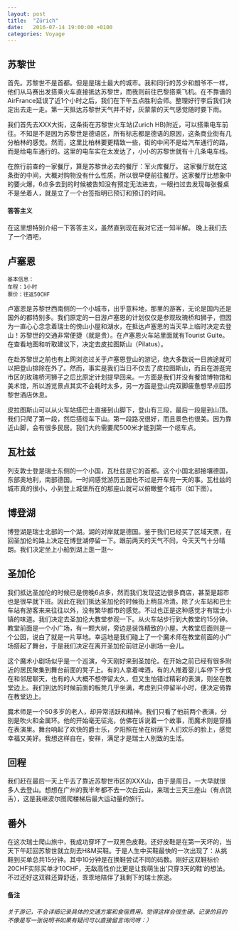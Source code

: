 ```yaml
---
layout: post
title:  "Zürich"
date:   2016-07-14 19:00:00 +0100
categories: Voyage 
---
```




<h2>苏黎世</h2>
首先。苏黎世不是首都。但是是瑞士最大的城市。我和同行的苏少和朗爷不一样，他们从马赛出发搭乘火车直接抵达苏黎世，而我则前往巴黎搭乘飞机。在不靠谱的AirFrance延误了近1个小时之后，我们在下午五点胜利会师。整理好行李后我们决定出去走一走。第一天抵达苏黎世天气并不好，灰蒙蒙的天气感觉随时要下雨。

我们首先去XXX大街，这条街在苏黎世火车站(Zurich HB)附近，可以搭乘电车前往。不知是不是因为苏黎世是德语区，所有标志都是德语的原因，这条商业街有几分柏林的感觉。然而，这里比柏林要更精致一些，街的中间不是给汽车通行的路，而是给电车通行的。这里的电车实在太发达了，小小的苏黎世就有十几条电车线。

在旅行前查的一家餐厅，算是苏黎世必去的餐厅：军火库餐厅。
这家餐厅就在这条街的中间，大概对购物没有什么性质，所以很早便前往餐厅。这家餐厅比想象中的要火爆，6点多去到的时候被告知没有预定无法进去，一眼扫过去发现每张餐桌不是坐着人，就是立了一个台签指明已预订和预订的时间。


<h4>答答主义</h4>
在这里想特别介绍一下答答主义，虽然直到现在我对它还一知半解。
晚上我们去了一个酒吧，




<h2>卢塞恩</h2>

	基本信息：
	车程：1小时
	票价：往返50CHF
	

卢塞恩是苏黎世西南侧的一个小城市，出乎意料地，那里的游客，无论是国内还是国外的都特别多。我们原定的一日游卢塞恩的计划仅仅是参观玫瑰桥和狮子，但因为一直心心念念着瑞士的傍山小屋和湖水，在抵达卢塞恩的当天早上临时决定去登山！苏黎世的交通非常便捷（就是贵）。在卢塞恩火车站里面就有Tourist Guite。在查看地图和听取建议下，决定去皮拉图斯山（Pilatus）。

在赴苏黎世之前也有上网浏览过关于卢塞恩登山的游记，绝大多数说一日旅途就可以把登山排除在外了。然而，事实是我们当日不仅去了皮拉图斯山，而且在游逛完市区的玫瑰桥河狮子之后比原定计划提早回来。一方面是我们并没有餐馆博物馆和美术馆，所以游览景点其实不会耗时太多，另一方面是登山完双脚疲惫想早点回苏黎世酒店休息。

皮拉图斯山可以从火车站搭巴士直接到山脚下，登山有三段，最后一段是到山顶。我们只爬了第一段，然后搭缆车下山。第一段路况很好，而且景色也很美。因为靠近山脚，会有很多民居。我们大约需要爬500米才能到第一个缆车点。


<h2>瓦杜兹</h2>
列支敦士登是瑞士东侧的一个小国，瓦杜兹是它的首都。这个小国北部接壤德国，东部奥地利，南部德国。一时间感觉游历五国也不过是开车兜一天的事。瓦杜兹的城市真的很小，小到登上城堡所在的那座山就可以俯瞰整个城市（如下图）。

<h2>博登湖</h2>
博登湖是瑞士北部的一个湖。湖的对岸就是德国。鉴于我们已经买了区域天票，在回圣加伦的路上决定在博登湖停留一下。跟前两天的天气不同，今天天气十分晴朗。我们决定坐上小船到湖上逛一逛～

<h2>圣加伦</h2>
我们抵达圣加伦的时候已是傍晚6点多，然而我们发现这边很多商店，甚至是超市也是很早就下班。因此在我们抵达圣加伦的时候街上稍显冷清。除了火车站和巴士车站有游客来来往往以外，没有繁华都市的感觉。不过也正是这种感觉才有瑞士小镇的味道。我们决定去圣加伦大教堂参观一下。从火车站步行到大教堂约15分钟。教堂前面是一个小广场，有一颗大树，旁边是装饰精致的小屋。大教堂后面则是一个公园，说白了就是一片草地。幸运地是我们碰上了一个魔术师在教堂前面的小广场搭起了舞台，于是我们决定在离开圣加伦前驻足小剧场一会儿。

这个魔术小剧场似乎是一个巡演，今天刚好来到圣加伦。在开始之前已经有很多附近的居民聚集到舞台前面的凳子上。有的人拿着啤酒，有的人推着婴儿车停下步伐在和邻居聊天，也有的人大概不想停留太久，但又生怕错过精彩的表演，则坐在教堂边上。我们到达的时候前面的板凳几乎坐满，考虑到只停留半小时，便决定倚靠在教堂边上。

魔术师是一个50多岁的老人，却异常活跃和精神。我们只看了他前两个表演，分别是吹火和金属环。他的开始毫无征兆，仿佛在诉说着一个故事，而魔术则是穿插在表演里。舞台响起了欢快的爵士乐，夕阳照在坐在树荫下人们欢乐的脸上，感觉幸福又美好。我想这样自在，安祥，满足才是瑞士人别致的生活。


<h2>回程</h2>
我们赶在最后一天上午去了靠近苏黎世市区的XXX山，由于是周日，一大早就很多人去登山。想想在广州的我半年都不去一次白云山，来瑞士三天三座山（有点饶舌），这是我继波尔图爬楼梯后最大运动量的旅行。

<h2>番外</h2>
在这次瑞士爬山旅中，我成功穿坏了一双黑色皮鞋。还好皮鞋是在第一天坏的，当天下午赶回苏黎世就立刻去H&M买鞋。于是人生中买鞋最快的一次出现了：从挑鞋到买单总共15分钟。其中10分钟是在换鞋尝试不同的码数。刚好这双鞋标价20CHF实际买单才10CHF，无敌高性价比更是让我萌生出’只穿3天的鞋‘的想法。不过还好这双鞋还算舒适，乖乖地陪伴了我剩下的瑞士旅途。





<h4>备注</h4>
<i style = "font-size:13px;">关于游记，不会详细记录具体的交通方案和食宿费用。觉得这样会很生硬。记录的目的不像是写一张说明书如果有疑问可以直接留言询问呀：）</i>